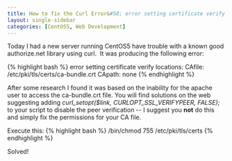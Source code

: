 ```yaml
---
title: How to fix the Curl Error&#58; error setting certificate verify locations
layout: single-sidebar
categories: [CentOS5, Web Development]
---
```


Today I had a new server running CentOS5 have trouble with a known good authorize.net library using curl.  It was producing the following error&#58;

{% highlight bash %}
error setting certificate verify locations: CAfile: /etc/pki/tls/certs/ca-bundle.crt CApath: none
{% endhighlight %}

After some research I found it was based on the inability for the apache user to access the ca-bundle.crt file.  You will find solutions on the web suggesting adding <em>curl_setopt($link, CURLOPT_SSL_VERIFYPEER, FALSE);</em> to your script to disable the peer verification -- I suggest you <strong>not</strong> do this and simply fix the permissions for your CA file.

Execute this&#58;
{% highlight bash %}
/bin/chmod 755 /etc/pki/tls/certs
{% endhighlight %}

Solved!